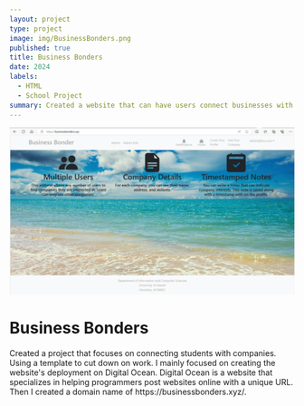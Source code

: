 ```yaml
---
layout: project
type: project
image: img/BusinessBonders.png
published: true
title: Business Bonders
date: 2024
labels:
  - HTML
  - School Project
summary: Created a website that can have users connect businesses with students to help students find job opportunities.
---
```

<img class="img-fluid" src="../img/BusinessBonders.png">

<h1>Business Bonders</h1>
<p>Created a project that focuses on connecting students with companies. Using a template to cut down on work. I mainly focused on creating the website's deployment on Digital Ocean. Digital Ocean is a website that specializes in helping programmers post websites online with a unique URL. Then I created a domain name of <a src="https://businessbonders.xyz/">https://businessbonders.xyz/</a>.
</p>
